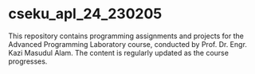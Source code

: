# cseku_apl_24_230205
This repository contains programming assignments and projects for the Advanced Programming Laboratory course, conducted by Prof. Dr. Engr. Kazi Masudul Alam. The content is regularly updated as the course progresses.
